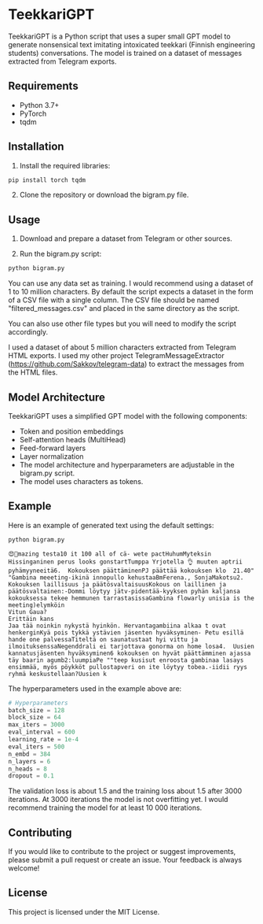 # TeekkariGPT
TeekkariGPT is a Python script that uses a super small GPT model to generate nonsensical text imitating intoxicated teekkari (Finnish engineering students) conversations. The model is trained on a dataset of messages extracted from Telegram exports.

## Requirements
- Python 3.7+
- PyTorch
- tqdm

## Installation
1. Install the required libraries:
```bash
pip install torch tqdm
```
2. Clone the repository or download the bigram.py file.

## Usage
1. Download and prepare a dataset from Telegram or other sources.

2. Run the bigram.py script:

```bash
python bigram.py
```

You can use any data set as training. I would recommend using a dataset of 1 to 10 million characters. By default the script expects a dataset in the form of a CSV file with a single column. The CSV file should be named "filtered_messages.csv" and placed in the same directory as the script. 

You can also use other file types but you will need to modify the script accordingly.

I used a dataset of about 5 million characters extracted from Telegram HTML exports. I used my other project TelegramMessageExtractor (https://github.com/Sakkov/telegram-data) to extract the messages from the HTML files.

## Model Architecture
TeekkariGPT uses a simplified GPT model with the following components:

- Token and position embeddings
- Self-attention heads (MultiHead)
- Feed-forward layers
- Layer normalization
- The model architecture and hyperparameters are adjustable in the bigram.py script.
- The model uses characters as tokens.

## Example
Here is an example of generated text using the default settings:

```bash
python bigram.py
```

```output
😍🤩mazing testa10 it 100 all of cä- wete pactHuhumMyteksin Hissinganinen perus looks gonstartTumppa Yrjotella 👌 muuten aptrii pyhämyyneeitä6.  Kokouksen päättäminenPJ päättää kokouksen klo  21.40"
"Gambina meeeting-ikinä innopullo kehustaaBmFerena., SonjaMakotsu2. Kokouksen laillisuus ja päätösvaltaisuusKokous on laillinen ja päätösvaltainen:-Dommi löytyy jätv-pidentää-kyyksen pyhän kaljansa kokouksessa tekee hemmunen tarrastasissaGambina flowarly unisia is the meeting)elymköin
Vitun Gaua?
Erittäin kans
Jaa tää noinkin nykystä hyinkön. Hervantagambiina alkaa t ovat henkerginKyä pois tykkä ystävien jäsenten hyväksyminen- Petu esillä hande one palvessaTiteltä on saunatustaat hyi vittu ja ilmoituksenssaNegenddrali ei tarjottava gonorma on home losa4.  Uusien kannatusjäsenten hyväksyminen6 kokouksen on hyvät päättämminen ajassa täy baarin agumb2:luumpiaPe ""teep kusisut enroosta gambinaa lasays ensimmää, myös pöykköt pullostapveri on ite löytyy tobea.-iidii ryys ryhmä keskustellaan?Uusien k
```

The hyperparameters used in the example above are:

```python
# Hyperparameters
batch_size = 128
block_size = 64
max_iters = 3000
eval_interval = 600
learning_rate = 1e-4
eval_iters = 500
n_embd = 384
n_layers = 6
n_heads = 8
dropout = 0.1
```

The validation loss is about 1.5 and the training loss about 1.5 after 3000 iterations. At 3000 iterations the model is not overfitting yet. I would recommend training the model for at least 10 000 iterations.

## Contributing
If you would like to contribute to the project or suggest improvements, please submit a pull request or create an issue. Your feedback is always welcome!

## License
This project is licensed under the MIT License.